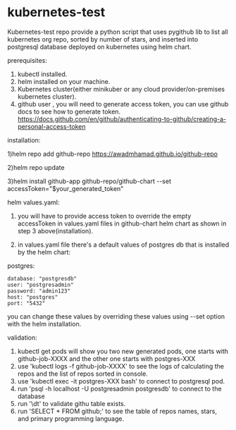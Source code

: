 # kubernetes-test
Kubernetes-test repo provide a python script that uses pygithub lib to list all kubernetes org repo, sorted by number of stars, and inserted into postgresql database deployed on kubernetes using helm chart.

prerequisites:
1) kubectl installed.
2) helm installed on your machine.
3) Kubernetes cluster(either minikuber or any cloud provider/on-premises kubernetes cluster).
4) github user , you will need to generate access token, you can use github docs to see how to generate token.
      https://docs.github.com/en/github/authenticating-to-github/creating-a-personal-access-token


installation:

1)helm repo add github-repo https://awadmhamad.github.io/github-repo

2)helm repo update

3)helm install github-app github-repo/github-chart --set accessToken="$your_generated_token"

helm values.yaml:

1) you will have to provide access token to override the empty accessToken in values.yaml files in github-chart helm chart as shown in step 3 above(installation).

2) in values.yaml file there's a default values of postgres db that is installed by the helm chart:

postgres:

    database: "postgresdb"
    user: "postgresadmin"
    password: "admin123"
    host: "postgres"
    port: "5432"
  
  you can change these values by overriding these values using --set option with the helm installation.

validation:
1) kubectl get pods will show you two new generated pods, one starts with github-job-XXXX and the other one starts with postgres-XXX
2) use 'kubectl logs -f github-job-XXXX' to see the logs of calculating the repos and the list of repos sorted in console.
3) use 'kubectl exec -it postgres-XXX bash' to connect to postgresql pod.
4) run 'psql -h localhost -U postgresadmin postgresdb' to connect to the database
5) run '\dt' to validate githu table exists.
6) run 'SELECT * FROM github;' to see the table of repos names, stars, and primary programming language.



